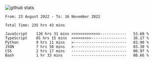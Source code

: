 
![github stats](https://github-readme-stats.vercel.app/api?username=realmahd1&show_icons=true&theme=codeSTACKr&hide_rank=true&count_private=true)

<!--START_SECTION:waka-->

```text
From: 23 August 2022 - To: 16 November 2022

Total Time: 235 hrs 43 mins

JavaScript    126 hrs 31 mins >>>>>>>>>>>>>------------   53.68 %
TypeScript    85 hrs 15 mins  >>>>>>>>>----------------   36.17 %
Python        9 hrs 11 mins   >------------------------   03.90 %
JSON          7 hrs 58 mins   >------------------------   03.38 %
CSS           2 hrs 17 mins   -------------------------   00.97 %
Bash          1 hr 33 mins    -------------------------   00.66 %
```

<!--END_SECTION:waka-->

